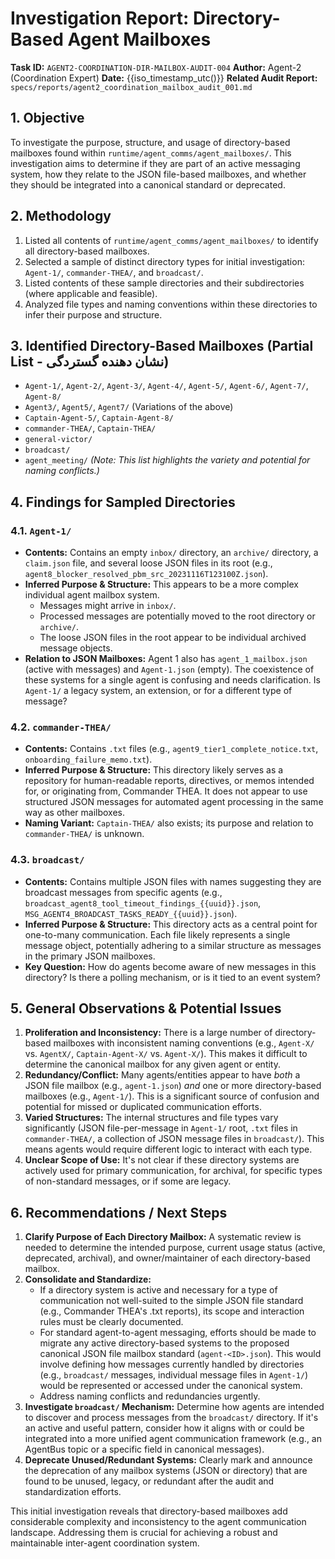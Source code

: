 # Investigation Report: Directory-Based Agent Mailboxes

**Task ID:** `AGENT2-COORDINATION-DIR-MAILBOX-AUDIT-004`
**Author:** Agent-2 (Coordination Expert)
**Date:** {{iso_timestamp_utc()}}
**Related Audit Report:** `specs/reports/agent2_coordination_mailbox_audit_001.md`

## 1. Objective
To investigate the purpose, structure, and usage of directory-based mailboxes found within `runtime/agent_comms/agent_mailboxes/`. This investigation aims to determine if they are part of an active messaging system, how they relate to the JSON file-based mailboxes, and whether they should be integrated into a canonical standard or deprecated.

## 2. Methodology
1.  Listed all contents of `runtime/agent_comms/agent_mailboxes/` to identify all directory-based mailboxes.
2.  Selected a sample of distinct directory types for initial investigation: `Agent-1/`, `commander-THEA/`, and `broadcast/`.
3.  Listed contents of these sample directories and their subdirectories (where applicable and feasible).
4.  Analyzed file types and naming conventions within these directories to infer their purpose and structure.

## 3. Identified Directory-Based Mailboxes (Partial List - نشان دهنده گستردگی)
- `Agent-1/`, `Agent-2/`, `Agent-3/`, `Agent-4/`, `Agent-5/`, `Agent-6/`, `Agent-7/`, `Agent-8/`
- `Agent3/`, `Agent5/`, `Agent7/` (Variations of the above)
- `Captain-Agent-5/`, `Captain-Agent-8/`
- `commander-THEA/`, `Captain-THEA/`
- `general-victor/`
- `broadcast/`
- `agent_meeting/`
*(Note: This list highlights the variety and potential for naming conflicts.)*

## 4. Findings for Sampled Directories

### 4.1. `Agent-1/`
-   **Contents:** Contains an empty `inbox/` directory, an `archive/` directory, a `claim.json` file, and several loose JSON files in its root (e.g., `agent8_blocker_resolved_pbm_src_20231116T123100Z.json`).
-   **Inferred Purpose & Structure:** This appears to be a more complex individual agent mailbox system.
    -   Messages might arrive in `inbox/`.
    -   Processed messages are potentially moved to the root directory or `archive/`.
    -   The loose JSON files in the root appear to be individual archived message objects.
-   **Relation to JSON Mailboxes:** Agent 1 also has `agent_1_mailbox.json` (active with messages) and `Agent-1.json` (empty). The coexistence of these systems for a single agent is confusing and needs clarification. Is `Agent-1/` a legacy system, an extension, or for a different type of message?

### 4.2. `commander-THEA/`
-   **Contents:** Contains `.txt` files (e.g., `agent9_tier1_complete_notice.txt`, `onboarding_failure_memo.txt`).
-   **Inferred Purpose & Structure:** This directory likely serves as a repository for human-readable reports, directives, or memos intended for, or originating from, Commander THEA. It does not appear to use structured JSON messages for automated agent processing in the same way as other mailboxes.
-   **Naming Variant:** `Captain-THEA/` also exists; its purpose and relation to `commander-THEA/` is unknown.

### 4.3. `broadcast/`
-   **Contents:** Contains multiple JSON files with names suggesting they are broadcast messages from specific agents (e.g., `broadcast_agent8_tool_timeout_findings_{{uuid}}.json`, `MSG_AGENT4_BROADCAST_TASKS_READY_{{uuid}}.json`).
-   **Inferred Purpose & Structure:** This directory acts as a central point for one-to-many communication. Each file likely represents a single message object, potentially adhering to a similar structure as messages in the primary JSON mailboxes.
-   **Key Question:** How do agents become aware of new messages in this directory? Is there a polling mechanism, or is it tied to an event system?

## 5. General Observations & Potential Issues
1.  **Proliferation and Inconsistency:** There is a large number of directory-based mailboxes with inconsistent naming conventions (e.g., `Agent-X/` vs. `AgentX/`, `Captain-Agent-X/` vs. `Agent-X/`). This makes it difficult to determine the canonical mailbox for any given agent or entity.
2.  **Redundancy/Conflict:** Many agents/entities appear to have *both* a JSON file mailbox (e.g., `agent-1.json`) *and* one or more directory-based mailboxes (e.g., `Agent-1/`). This is a significant source of confusion and potential for missed or duplicated communication efforts.
3.  **Varied Structures:** The internal structures and file types vary significantly (JSON file-per-message in `Agent-1/` root, `.txt` files in `commander-THEA/`, a collection of JSON message files in `broadcast/`). This means agents would require different logic to interact with each type.
4.  **Unclear Scope of Use:** It's not clear if these directory systems are actively used for primary communication, for archival, for specific types of non-standard messages, or if some are legacy.

## 6. Recommendations / Next Steps
1.  **Clarify Purpose of Each Directory Mailbox:** A systematic review is needed to determine the intended purpose, current usage status (active, deprecated, archival), and owner/maintainer of each directory-based mailbox.
2.  **Consolidate and Standardize:**
    -   If a directory system is active and necessary for a type of communication not well-suited to the simple JSON file standard (e.g., Commander THEA's .txt reports), its scope and interaction rules must be clearly documented.
    -   For standard agent-to-agent messaging, efforts should be made to migrate any active directory-based systems to the proposed canonical JSON file mailbox standard (`agent-<ID>.json`). This would involve defining how messages currently handled by directories (e.g., `broadcast/` messages, individual message files in `Agent-1/`) would be represented or accessed under the canonical system.
    -   Address naming conflicts and redundancies urgently.
3.  **Investigate `broadcast/` Mechanism:** Determine how agents are intended to discover and process messages from the `broadcast/` directory. If it's an active and useful pattern, consider how it aligns with or could be integrated into a more unified agent communication framework (e.g., an AgentBus topic or a specific field in canonical messages).
4.  **Deprecate Unused/Redundant Systems:** Clearly mark and announce the deprecation of any mailbox systems (JSON or directory) that are found to be unused, legacy, or redundant after the audit and standardization efforts.

This initial investigation reveals that directory-based mailboxes add considerable complexity and inconsistency to the agent communication landscape. Addressing them is crucial for achieving a robust and maintainable inter-agent coordination system. 